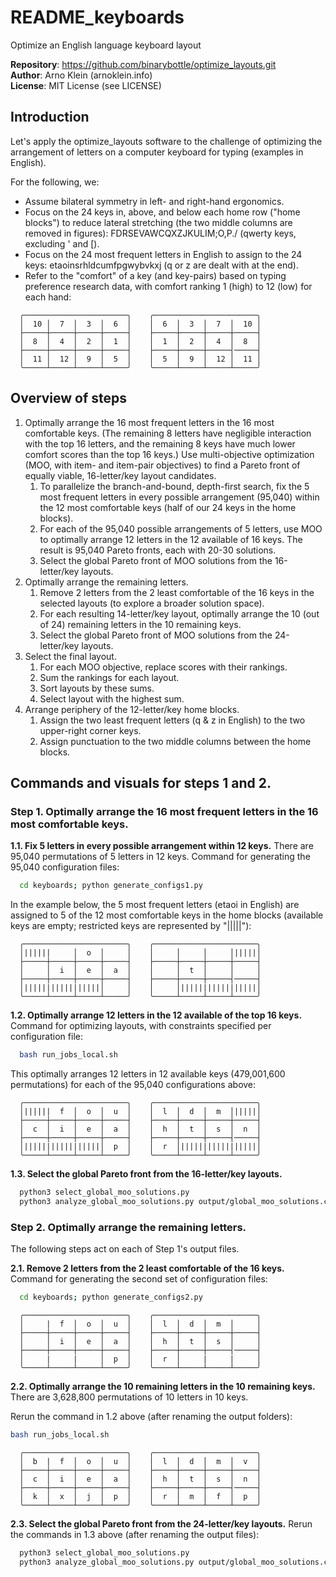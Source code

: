 # README_keyboards

Optimize an English language keyboard layout

**Repository**: https://github.com/binarybottle/optimize_layouts.git  
**Author**: Arno Klein (arnoklein.info)  
**License**: MIT License (see LICENSE)

## Introduction
Let's apply the optimize_layouts software to the challenge of optimizing the 
arrangement of letters on a computer keyboard for typing (examples in English). 

For the following, we:
  - Assume bilateral symmetry in left- and right-hand ergonomics.
  - Focus on the 24 keys in, above, and below each home row ("home blocks")
    to reduce lateral stretching (the two middle columns are removed in figures):
    FDRSEVAWCQXZJKULIM;O,P./ (qwerty keys, excluding ' and [).
  - Focus on the 24 most frequent letters in English to assign to the 24 keys:
    etaoinsrhldcumfpgwybvkxj (q or z are dealt with at the end).
  - Refer to the "comfort" of a key (and key-pairs) based on typing preference 
    research data, with comfort ranking 1 (high) to 12 (low) for each hand:

  ```
    ╭───────────────────────╮    ╭───────────────────────╮
    │  10 │  7  │  3  │  6  │    │  6  │  3  │  7  │  10 │
    ├─────┼─────┼─────┼─────┤    ├─────┼─────┼─────┼─────┤
    │  8  │  4  │  2  │  1  │    │  1  │  2  │  4  │  8  │
    ├─────┼─────┼─────┼─────┤    ├─────┼─────┼─────┤─────┤
    │  11 │  12 │  9  │  5  │    │  5  │  9  │  12 │  11 │
    ╰─────┴─────┴─────┴─────╯    ╰─────┴─────┴─────┴─────╯
  ```

## Overview of steps
1. Optimally arrange the 16 most frequent letters in the 16 most comfortable keys.
  (The remaining 8 letters have negligible interaction with the top 16 letters,
  and the remaining 8 keys have much lower comfort scores than the top 16 keys.)
  Use multi-objective optimization (MOO, with item- and item-pair objectives) 
  to find a Pareto front of equally viable, 16-letter/key layout candidates.
    1. To parallelize the branch-and-bound, depth-first search, 
       fix the 5 most frequent letters in every possible arrangement (95,040) 
       within the 12 most comfortable keys (half of our 24 keys in the home blocks).
    2. For each of the 95,040 possible arrangements of 5 letters, 
       use MOO to optimally arrange 12 letters in the 12 available of 16 keys. 
       The result is 95,040 Pareto fronts, each with 20-30 solutions.
    3. Select the global Pareto front of MOO solutions from the 16-letter/key layouts.
2. Optimally arrange the remaining letters.
    1. Remove 2 letters from the 2 least comfortable of the 16 keys 
       in the selected layouts (to explore a broader solution space).
    2. For each resulting 14-letter/key layout, optimally arrange the 10 
       (out of 24) remaining letters in the 10 remaining keys.
    3. Select the global Pareto front of MOO solutions from the 24-letter/key layouts.
3. Select the final layout.
    1. For each MOO objective, replace scores with their rankings.
    2. Sum the rankings for each layout.
    3. Sort layouts by these sums.
    4. Select layout with the highest sum. 
4. Arrange periphery of the 12-letter/key home blocks.
    1. Assign the two least frequent letters (q & z in English) 
       to the two upper-right corner keys.
    2. Assign punctuation to the two middle columns between the home blocks. 

## Commands and visuals for steps 1 and 2.

### Step 1. Optimally arrange the 16 most frequent letters in the 16 most comfortable keys.

  **1.1. Fix 5 letters in every possible arrangement within 12 keys.**
  There are 95,040 permutations of 5 letters in 12 keys.
  Command for generating the 95,040 configuration files:

  ```bash
    cd keyboards; python generate_configs1.py
  ```

  In the example below, the 5 most frequent letters (etaoi in English)
  are assigned to 5 of the 12 most comfortable keys in the home blocks
  (available keys are empty; restricted keys are represented by "|||||"):

  ```
    ╭───────────────────────╮    ╭───────────────────────╮
    │||||||     │  o  │     │    │     │     │     │|||||│
    ├─────┼─────┼─────┼─────┤    ├─────┼─────┼─────┼─────┤
    │     │  i  │  e  │  a  │    │     │  t  │     │     │
    ├─────┼─────┼─────┼─────┤    ├─────┼─────┼─────┤─────┤
    │|||||||||||||||||│     │    │     │|||||||||||||||||│
    ╰─────┴─────┴─────┴─────╯    ╰─────┴─────┴─────┴─────╯
  ```

  **1.2. Optimally arrange 12 letters in the 12 available of the top 16 keys.**
  Command for optimizing layouts, with constraints specified per configuration file:

  ```bash
    bash run_jobs_local.sh
  ```

  This optimally arranges 12 letters in 12 available keys 
  (479,001,600 permutations) for each of the 95,040 configurations above:

  ```
    ╭───────────────────────╮    ╭───────────────────────╮
    │||||||  f  │  o  │  u  │    │  l  │  d  │  m  │|||||│
    ├─────┼─────┼─────┼─────┤    ├─────┼─────┼─────┼─────┤
    │  c  │  i  │  e  │  a  │    │  h  │  t  │  s  │  n  │
    ├─────┼─────┼─────┼─────┤    ├─────┼─────┼─────┤─────┤
    │|||||||||||||||||│  p  │    │  r  │|||||||||||||||||│
    ╰─────┴─────┴─────┴─────╯    ╰─────┴─────┴─────┴─────╯
  ```

  **1.3. Select the global Pareto front from the 16-letter/key layouts.**
  ```bash
    python3 select_global_moo_solutions.py
    python3 analyze_global_moo_solutions.py output/global_moo_solutions.csv
  ```

### Step 2. Optimally arrange the remaining letters.
The following steps act on each of Step 1's output files. 

  **2.1. Remove 2 letters from the 2 least comfortable of the 16 keys.**
  Command for generating the second set of configuration files:

  ```bash
    cd keyboards; python generate_configs2.py
  ```

  ```
    ╭───────────────────────╮    ╭───────────────────────╮
    │     |  f  │  o  │  u  │    │  l  │  d  │  m  │     │
    ├─────┼─────┼─────┼─────┤    ├─────┼─────┼─────┼─────┤
    │     │  i  │  e  │  a  │    │  h  │  t  │  s  │     │
    ├─────┼─────┼─────┼─────┤    ├─────┼─────┼─────┤─────┤
    │     |     |     │  p  │    │  r  │     |     |     │
    ╰─────┴─────┴─────┴─────╯    ╰─────┴─────┴─────┴─────╯
  ```

  **2.2. Optimally arrange the 10 remaining letters in the 10 remaining keys.**
  There are 3,628,800 permutations of 10 letters in 10 keys.

  Rerun the command in 1.2 above (after renaming the output folders): 
  ```bash
  bash run_jobs_local.sh
  ```

  ```
    ╭───────────────────────╮    ╭───────────────────────╮
    │  b  |  f  │  o  │  u  │    │  l  │  d  │  m  │  v  │
    ├─────┼─────┼─────┼─────┤    ├─────┼─────┼─────┼─────┤
    │  c  │  i  │  e  │  a  │    │  h  │  t  │  s  │  n  │
    ├─────┼─────┼─────┼─────┤    ├─────┼─────┼─────┤─────┤
    │  k  │  x  │  j  │  p  │    │  r  │  m  │  f  │  p  │
    ╰─────┴─────┴─────┴─────╯    ╰─────┴─────┴─────┴─────╯
  ```

  **2.3. Select the global Pareto front from the 24-letter/key layouts.**
  Rerun the commands in 1.3 above (after renaming the output files):
  ```bash
    python3 select_global_moo_solutions.py
    python3 analyze_global_moo_solutions.py output/global_moo_solutions.csv
  ```
